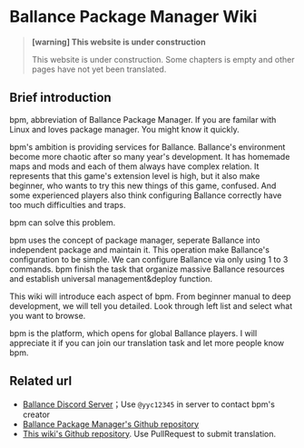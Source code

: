 # Ballance Package Manager Wiki

> **[warning] This website is under construction**
>
> This website is under construction. Some chapters is empty and other pages have not yet been translated.

## Brief introduction

bpm, abbreviation of Ballance Package Manager. If you are familar with Linux and loves package manager. You might know it quickly.

bpm's ambition is providing services for Ballance. Ballance's environment become more chaotic after so many year's development. It has homemade maps and mods and each of them always have complex relation. It represents that this game's extension level is high, but it also make beginner, who wants to try this new things of this game, confused. And some experienced players also think configuring Ballance correctly have too much difficulties and traps.

bpm can solve this problem.

bpm uses the concept of package manager, seperate Ballance into independent package and maintain it. This operation make Ballance's configuration to be simple. We can configure Ballance via only using 1 to 3 commands. bpm finish the task that organize massive Ballance resources and establish universal management&deploy function.

This wiki will introduce each aspect of bpm. From beginner manual to deep development, we will tell you detailed. Look through left list and select what you want to browse.

bpm is the platform, which opens for global Ballance players. I will appreciate it if you can join our translation task and let more people know bpm.

## Related url

* [Ballance Discord Server](https://discord.gg/hyarMPm)；Use `@yyc12345` in server to contact bpm's creator
* [Ballance Package Manager's Github repository](https://github.com/yyc12345/bpm)
* [This wiki's Github repository](https://github.com/yyc12345/bpm_wiki). Use PullRequest to submit translation.

